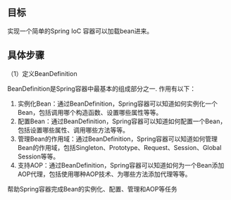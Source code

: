 
## 目标
实现一个简单的Spring IoC 容器可以加载bean进来。

## 具体步骤

（1）定义BeanDefinition

BeanDefinition是Spring容器中最基本的组成部分之一.
作用有以下：
1. 实例化Bean：通过BeanDefinition，Spring容器可以知道如何实例化一个Bean，包括调用哪个构造函数、设置哪些属性等等。
2. 配置Bean：通过BeanDefinition，Spring容器可以知道如何配置一个Bean，包括设置哪些属性、调用哪些方法等等。
3. 管理Bean的作用域：通过BeanDefinition，Spring容器可以知道如何管理Bean的作用域，包括Singleton、Prototype、Request、Session、Global Session等等。
4. 支持AOP：通过BeanDefinition，Spring容器可以知道如何为一个Bean添加AOP代理，包括使用哪种AOP技术、为哪些方法添加代理等等。

帮助Spring容器完成Bean的实例化、配置、管理和AOP等任务